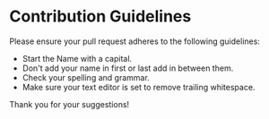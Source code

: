 # Contribution Guidelines

Please ensure your pull request adheres to the following guidelines:

- Start the Name with a capital.
- Don't add your name in first or last add in between them.
- Check your spelling and grammar.
- Make sure your text editor is set to remove trailing whitespace.

Thank you for your suggestions!
